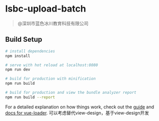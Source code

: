 # lsbc-upload-batch

> @深圳市蓝色冰川教育科技有限公司

## Build Setup

``` bash
# install dependencies
npm install

# serve with hot reload at localhost:8080
npm run dev

# build for production with minification
npm run build

# build for production and view the bundle analyzer report
npm run build --report
```

For a detailed explanation on how things work, check out the [guide](http://vuejs-templates.github.io/webpack/) and [docs for vue-loader](http://vuejs.github.io/vue-loader).
 可以考虑替代view-design，基于view-design开发
